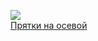 ![](/books/sf_action/Владимир%20Николаевич%20Васильев/Прятки%20на%20осевой.jpg)  
[Прятки на осевой](/books/sf_action/Владимир%20Николаевич%20Васильев/Прятки%20на%20осевой)